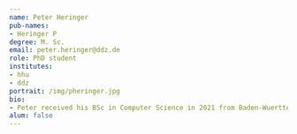 ```yaml
---
name: Peter Heringer
pub-names:
- Heringer P
degree: M. Sc.
email: peter.heringer@ddz.de
role: PhD student
institutes:
- hhu
- ddz
portrait: /img/pheringer.jpg
bio: 
- Peter received his BSc in Computer Science in 2021 from Baden-Wuerttemberg Cooperative State University and his MSc in 2024 in Bioinformatics from the University of Tuebingen. In June of 2024, he started as a PhD student at the CoDia lab. His current research interests include pangenome graphs, quality controls and genome annotations.
alum: false
---
```

